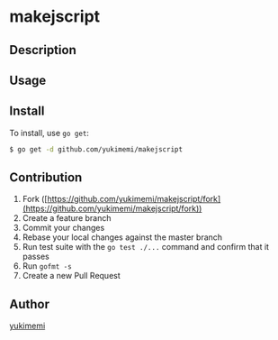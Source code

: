 # makejscript



## Description

## Usage

## Install

To install, use `go get`:

```bash
$ go get -d github.com/yukimemi/makejscript
```

## Contribution

1. Fork ([https://github.com/yukimemi/makejscript/fork](https://github.com/yukimemi/makejscript/fork))
1. Create a feature branch
1. Commit your changes
1. Rebase your local changes against the master branch
1. Run test suite with the `go test ./...` command and confirm that it passes
1. Run `gofmt -s`
1. Create a new Pull Request

## Author

[yukimemi](https://github.com/yukimemi)
